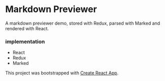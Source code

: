 # Markdown Previewer

A markdown previewer demo, stored with Redux, parsed with Marked and rendered with React.

### implementation

- React
- Redux
- Marked

This project was bootstrapped with [Create React App](https://github.com/facebookincubator/create-react-app).
